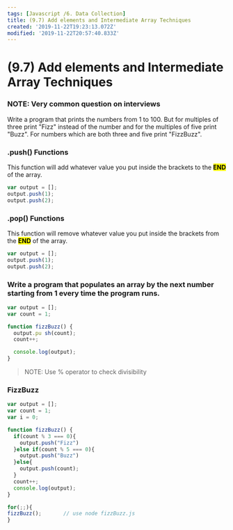 ```yaml
---
tags: [Javascript /6. Data Collection]
title: (9.7) Add elements and Intermediate Array Techniques
created: '2019-11-22T19:23:13.072Z'
modified: '2019-11-22T20:57:40.833Z'
---
```


# (9.7) Add elements and Intermediate Array Techniques

### NOTE: Very common question on interviews

Write a program that prints the numbers from 1 to 100. But for multiples of three print "Fizz" instead of the number and for the multiples of five print "Buzz". For numbers which are both three and five print "FizzBuzz".

 
### .push() Functions
This function will add whatever value you put inside the brackets to the <mark>**END**</mark>     of the array. 
```js
var output = []; 
output.push(1);
output.push(2);
```
### .pop() Functions
This function will remove whatever value you put inside the brackets from the <mark>**END**</mark> of the array. 

```js
var output = []; 
output.push(1);
output.push(2);
```
### Write a program that populates an array by the next number starting from 1 every time the program runs.

```js 
var output = [];
var count = 1;

function fizzBuzz() {
  output.pu sh(count);
  count++;

  console.log(output);
}
```
> NOTE: Use % operator to check divisibility

### FizzBuzz
```js
var output = [];
var count = 1;
var i = 0;

function fizzBuzz() {
  if(count % 3 === 0){
    output.push("Fizz")
  }else if(count % 5 === 0){
    output.push("Buzz")
  }else{
    output.push(count);
  }
  count++;
  console.log(output);
}

for(;;){
fizzBuzz();       // use node fizzBuzz.js
}
```

